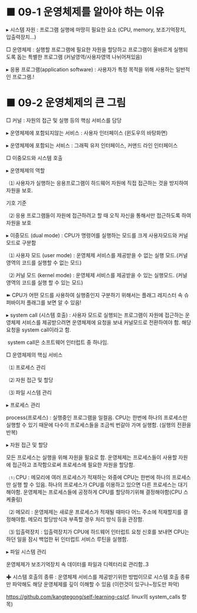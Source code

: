 # ■ 09-1 운영체제를 알아야 하는 이유

▸ 시스템 자원 : 프로그램 실행에 마땅히 필요한 요소 (CPU, memory, 보조기억장치, 입출력장치…)

□ 운영체제 : 실행할 프로그램에 필요한 자원을 할당하고 프로그램이 올바르게 실행되도록 돕는 특별한 프로그램 (커널영역/사용자영역 나뉘어져있음)

▸ 응용 프로그램(application software) : 사용자가 특정 목적을 위해 사용하는 일반적인 프로그램.! 

# ■ 09-2 운영체제의 큰 그림

□ 커널 : 자원의 접근 및 실행 등의 핵심 서비스를 담당

▸ 운영체제에 포함되지않는 서비스 : 사용자 인터페이스 (윈도우의 바탕화면)

▸ 운영체제에 포함되는 서비스 : 그래픽 유저 인터페이스, 커맨드 라인 인터페이스 

  

□ 이중모드와 시스템 호출

▸ 운영체제의 역할

  ⑴ 사용자가 실행하는 응용프로그램이 하드웨어 자원에 직접 접근하는 것을 방지하여 자원을 보호.

기호 기준

  ⑵ 응용 프로그램들이 자원에 접근하려고 할 때 오직 자신을 통해서만 접근하도록 하여 자원을 보호

▸ 이중모드 (dual mode) : CPU가 명령어를 실행하는 모드를 크게 사용자모드와 커널모드로 구분함

  ⑴ 사용자 모드 (user mode) : 운영체제 서비스를 제공받을 수 없는 실행 모드.(커널 영역의 코드를 실행할 수 없는 모드)

  ⑵ 커널 모드 (kernel mode) : 운영체제 서비스를 제공받을 수 있는 실행모드. (커널영역의 코드를 실행 할 수 있는 모드)

➽ CPU가 어떤 모드를 사용하여 실행중인지 구분하기 위해서는 플래그 레지스터 속 슈퍼바이저 플래그를 보면 알 수 있음!

▸ system call (시스템 호출) : 사용자 모드로 실행되는 프로그램이 자원에 접근하는 운영체제 서비스를 제공받으려면 운영체제에 요청을 보내 커널모드로 전환하여야 함. 해당 요청을 system call이라고 함. 

   
 system call은 소프트웨어 인터럽트 중 하나임.

  

□ 운영체제의 핵심 서비스

  ⑴ 프로세스 관리

  ⑵ 자원 접근 및 할당

  ⑶ 파일 시스템 관리

▸ 프로세스 관리

process(프로세스) : 실행중인 프로그램을 일컬음. CPU는 한번에 하나의 프로세스만 실행할 수 있기 때문에 다수의 프로세스들을 조금씩 번갈아 가며 실행함. (실행의 전환을 반복)

  

▸ 자원 접근 및 할당

모든 프로세스는 실행을 위해 자원을 필요로 함. 운영체제는 프로세스들이 사용할 자원에 접근하고 조작함으로써 프로세스에 필요한 자원을 할당함.

  ⑴ CPU : 메모리에 여러 프로세스가 적재하는 와중에 CPU는 한번에 하나의 프로세스만 실행 할 수 있음. 하나의 프로세스가 CPU를 이용하고 있으면 다른 프로세스는 대기해야함. 운영체제는 프로세스들에 공정하게 CPU를 할당하기위해 결정해야함(CPU 스케줄링)

  ⑵ 메모리 : 운영체제는 새로운 프로세스가 적재될 때마다 어느 주소에 적재할지를 결정해야함. 메모리 할당방식과 부족할 경우 처리 방식 등을 관장함.

  ⑶ 입출력장치 : 입출력장치가 CPU에 하드웨어 인터럽트 요청 신호를 보내면 CPU는 하던 일을 잠시 백업한 뒤 인터럽트 서비스 루틴을 실행함.

  

▸ 파일 시스템 관리

운영체제가 보조기억장치 속 데이터를 파일과 디렉터리로 관리함..3

  

✚ 시스템 호출의 종류 : 운영체제 서비스를 제공받기위한 방법이므로 시스템 호출 종류만 파악해도 해당 운영체제를 깊이 이해할 수 있음 (이런것이 있구나~정도만 파악)

https://github.com/kangtegong/self-learning-cs(cf. linux의 system_calls 항목)
